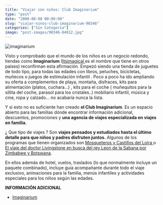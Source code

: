 ```yaml
---
title: "Viajar con niños: Club Imaginarium"
type: "post"
date: "2008-08-08 00:00:00"
slug: "viajar-ninos-club-imaginarium-90346"
categories: ["Sin Categoría"]
image: "post-images/90346-84012.jpg"
---
```


![imaginarium](post-images/90346-84012.jpg "imaginarium")

Visto y comprobado que el mundo de los niños es un negocio redondo, tiendas como **Imaginarium** ([Itsimagical ](http://www.itsimagical.com.hk/)es el nombre que tiene en otros paises) reconfirman esta afirmación. Empezó siendo una tienda de juguetes de todo tipo, para todas las edades con libros, peluches, bicicletas, muñecos o juegos de estimulación infantil . Poco a poco ha ido ampliando su oferta a complementos de playa, montaña, disfraces, kits para alimentación (platos, cuchara...) , kits para el coche ( muñequitos para la sillita del coche, parasol para los cristales..) mobiliario infantil, música y cine, ropa y calzado... no acabaría nunca la lista.

Y si esto no es suficiente han creado **el Club Imaginarium**. Es un espacio abierto para las familias dónde encontrar información adicional, descuentos, promociones y **una agencia de viajes especializada en viajes en familia.**

¿ Que tipo de viajes ? Son **viajes pensados y estudiados hasta el último detalle para que niños y padres disfruten juntos.** Algunos de los programas que tienen organizados son [Mosqueteros y Castillos del Loira ](http://www.itsimagical.travel/viajes_es/viajesFranciaHome)o [El viaje del doctor Livingstone en busca del rey Leon de la Sabana por Zimbabwe y Botswana](http://www.itsimagical.travel/viajes_es/viajesSudafricaHome).

En ellos además de hotel, vuelos, traslados (lo que normalmente incluye un paquete combinado), incluye guia acompañante durante todo el viaje exclusivo, animaciones para la familia, menús infantiles y actividades especiales para los niños según las edades.

**INFORMACIÓN ADICIONAL**

- [Imaginarium](http://www.imaginarium.es/)